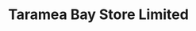 ---
title: "Taramea Bay Store Limited"
url: /riverton/taramea-bay-store-limited/
shop: supermarket
---